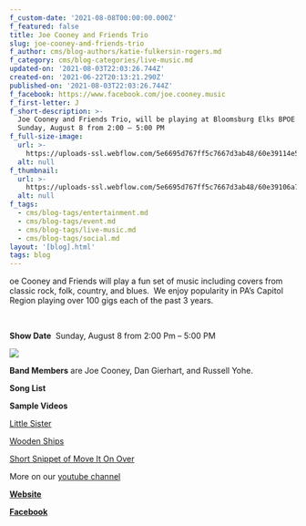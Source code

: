 ```yaml
---
f_custom-date: '2021-08-08T00:00:00.000Z'
f_featured: false
title: Joe Cooney and Friends Trio
slug: joe-cooney-and-friends-trio
f_author: cms/blog-authors/katie-fulkersin-rogers.md
f_category: cms/blog-categories/live-music.md
updated-on: '2021-08-03T22:03:26.744Z'
created-on: '2021-06-22T20:13:21.290Z'
published-on: '2021-08-03T22:03:26.744Z'
f_facebook: https://www.facebook.com/joe.cooney.music
f_first-letter: J
f_short-description: >-
  Joe Cooney and Friends Trio, will be playing at Bloomsburg Elks BPOE 436 on
  Sunday, August 8 from 2:00 – 5:00 PM
f_full-size-image:
  url: >-
    https://uploads-ssl.webflow.com/5e6695d767ff5c7667d3ab48/60e39114e56cebeeee577a4f_2.png
  alt: null
f_thumbnail:
  url: >-
    https://uploads-ssl.webflow.com/5e6695d767ff5c7667d3ab48/60e39106a7789154044be588_1.png
  alt: null
f_tags:
  - cms/blog-tags/entertainment.md
  - cms/blog-tags/event.md
  - cms/blog-tags/live-music.md
  - cms/blog-tags/social.md
layout: '[blog].html'
tags: blog
---
```


oe Cooney and Friends will play a fun set of music including covers from classic rock, folk, country, and blues.  We enjoy popularity in PA’s Capitol Region playing over 100 gigs each of the past 3 years.

‍

**Show Date**  Sunday, August 8 from 2:00 Pm – 5:00 PM

![](https://uploads-ssl.webflow.com/5e6695d767ff5c7667d3ab48/60e39106a7789154044be588_1.png)

**Band Members** are Joe Cooney, Dan Gierhart, and Russell Yohe.

**Song List**

**Sample Videos**

[Little Sister](https://www.facebook.com/joseph.cooney.18/videos/4006707989411384)

[Wooden Ships](https://www.youtube.com/watch?v=bNgICEpiSSg)

[Short Snippet of Move It On Over](https://www.facebook.com/joe.cooney.music/videos/164553455652505)

More on our [youtube channel](https://www.youtube.com/playlist?list=PLOo8D0XAx577WxpIYc-7V6rUknyner1GI)

[**Website**](https://www.joecooneymusic.com/)

[**Facebook**](https://www.facebook.com/joe.cooney.music)

‍

‍

‍
